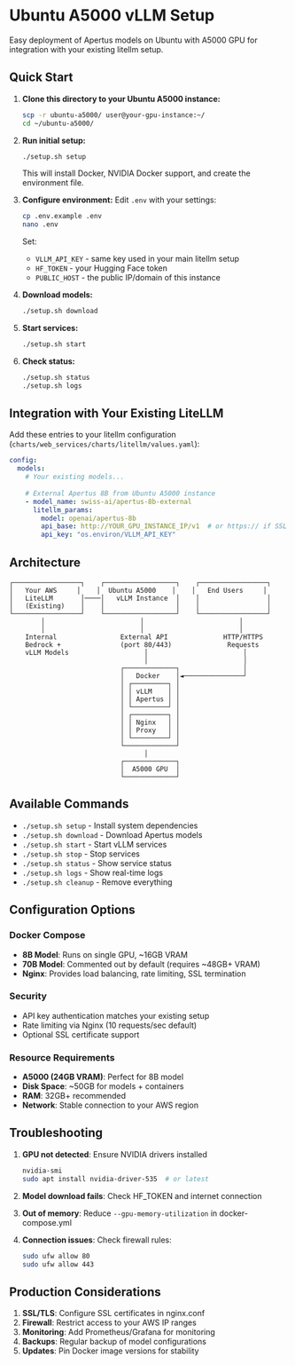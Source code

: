 # Ubuntu A5000 vLLM Setup

Easy deployment of Apertus models on Ubuntu with A5000 GPU for integration with your existing litellm setup.

## Quick Start

1. **Clone this directory to your Ubuntu A5000 instance:**
   ```bash
   scp -r ubuntu-a5000/ user@your-gpu-instance:~/
   cd ~/ubuntu-a5000/
   ```

2. **Run initial setup:**
   ```bash
   ./setup.sh setup
   ```
   This will install Docker, NVIDIA Docker support, and create the environment file.

3. **Configure environment:**
   Edit `.env` with your settings:
   ```bash
   cp .env.example .env
   nano .env
   ```
   Set:
   - `VLLM_API_KEY` - same key used in your main litellm setup
   - `HF_TOKEN` - your Hugging Face token
   - `PUBLIC_HOST` - the public IP/domain of this instance

4. **Download models:**
   ```bash
   ./setup.sh download
   ```

5. **Start services:**
   ```bash
   ./setup.sh start
   ```

6. **Check status:**
   ```bash
   ./setup.sh status
   ./setup.sh logs
   ```

## Integration with Your Existing LiteLLM

Add these entries to your litellm configuration (`charts/web_services/charts/litellm/values.yaml`):

```yaml
config:
  models:
    # Your existing models...
    
    # External Apertus 8B from Ubuntu A5000 instance
    - model_name: swiss-ai/apertus-8b-external
      litellm_params:
        model: openai/apertus-8b
        api_base: http://YOUR_GPU_INSTANCE_IP/v1  # or https:// if SSL configured
        api_key: "os.environ/VLLM_API_KEY"
```

## Architecture

```
┌─────────────────┐    ┌──────────────────┐    ┌─────────────────┐
│   Your AWS     │    │  Ubuntu A5000    │    │   End Users     │
│   LiteLLM       │────│   vLLM Instance  │    │                 │
│   (Existing)    │    │                  │    │                 │
└─────────────────┘    └──────────────────┘    └─────────────────┘
        │                        │                        │
        │                        │                        │
    Internal                External API              HTTP/HTTPS
    Bedrock +               (port 80/443)              Requests
    vLLM Models                   │                        │
                                  │                        │
                            ┌─────────────┐                │
                            │   Docker    │◄───────────────┘
                            │ ┌─────────┐ │
                            │ │ vLLM    │ │
                            │ │ Apertus │ │
                            │ └─────────┘ │
                            │ ┌─────────┐ │
                            │ │ Nginx   │ │
                            │ │ Proxy   │ │
                            │ └─────────┘ │
                            └─────────────┘
                                  │
                            ┌─────────────┐
                            │  A5000 GPU  │
                            └─────────────┘
```

## Available Commands

- `./setup.sh setup` - Install system dependencies  
- `./setup.sh download` - Download Apertus models
- `./setup.sh start` - Start vLLM services
- `./setup.sh stop` - Stop services
- `./setup.sh status` - Show service status
- `./setup.sh logs` - Show real-time logs
- `./setup.sh cleanup` - Remove everything

## Configuration Options

### Docker Compose
- **8B Model**: Runs on single GPU, ~16GB VRAM
- **70B Model**: Commented out by default (requires ~48GB+ VRAM)
- **Nginx**: Provides load balancing, rate limiting, SSL termination

### Security
- API key authentication matches your existing setup
- Rate limiting via Nginx (10 requests/sec default)
- Optional SSL certificate support

### Resource Requirements
- **A5000 (24GB VRAM)**: Perfect for 8B model
- **Disk Space**: ~50GB for models + containers
- **RAM**: 32GB+ recommended
- **Network**: Stable connection to your AWS region

## Troubleshooting

1. **GPU not detected**: Ensure NVIDIA drivers installed
   ```bash
   nvidia-smi
   sudo apt install nvidia-driver-535  # or latest
   ```

2. **Model download fails**: Check HF_TOKEN and internet connection

3. **Out of memory**: Reduce `--gpu-memory-utilization` in docker-compose.yml

4. **Connection issues**: Check firewall rules:
   ```bash
   sudo ufw allow 80
   sudo ufw allow 443
   ```

## Production Considerations

1. **SSL/TLS**: Configure SSL certificates in nginx.conf
2. **Firewall**: Restrict access to your AWS IP ranges
3. **Monitoring**: Add Prometheus/Grafana for monitoring  
4. **Backups**: Regular backup of model configurations
5. **Updates**: Pin Docker image versions for stability